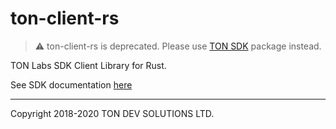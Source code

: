 # ton-client-rs

> ⚠️ ton-client-rs is deprecated. Please use [TON SDK](https://github.com/tonlabs/TON-SDK/blob/master/README.md) package instead.

TON Labs SDK Client Library for Rust.

See SDK documentation [here](https://docs.ton.dev/86757ecb2/p/783f9d-sdk)

---
Copyright 2018-2020 TON DEV SOLUTIONS LTD.
